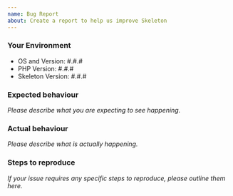 ```yaml
---
name: Bug Report
about: Create a report to help us improve Skeleton
---
```


### Your Environment

- OS and Version: #.#.#
- PHP Version: #.#.#
- Skeleton Version: #.#.#

### Expected behaviour

*Please describe what you are expecting to see happening.*

### Actual behaviour

*Please describe what is actually happening.*

### Steps to reproduce

*If your issue requires any specific steps to reproduce, please outline them here.*
